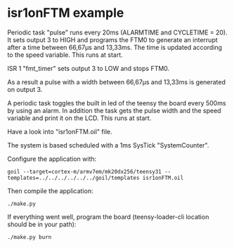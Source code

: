 # isr1onFTM example

Periodic task "pulse" runs every 20ms (ALARMTIME and CYCLETIME = 20).
It sets output 3 to HIGH and programs the FTM0 to generate an interrupt
after a time between 66,67µs and 13,33ms. The time is updated according
to the speed variable. This runs at start.

ISR 1 "fmt_timer" sets output 3 to LOW and stops FTM0.

As a result a pulse with a width between 66,67µs and 13,33ms is generated
on output 3. 

A periodic task toggles the built in led of the teensy the board every
500ms by using an alarm. In addition the task gets the pulse width and
the speed variable and print it on the LCD. This runs at start.

Have a look into "isr1onFTM.oil" file.

The system is based scheduled with a 1ms SysTick "SystemCounter".

Configure the application with:

```
goil --target=cortex-m/armv7em/mk20dx256/teensy31 --templates=../../../../../../goil/templates isr1onFTM.oil
```

Then compile the application:

`./make.py`

If everything went well, program the board (teensy-loader-cli location should be in your path):

`./make.py burn`
